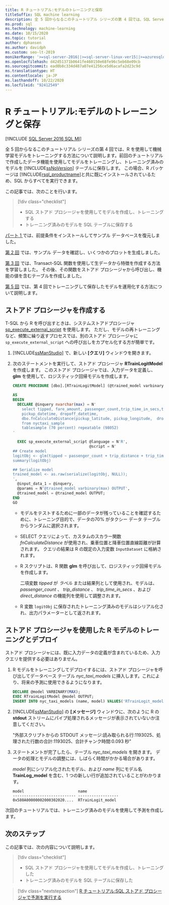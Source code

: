 ```yaml
---
title: R チュートリアル:モデルのトレーニングと保存
titleSuffix: SQL machine learning
description: 全 5 回からなるこのチュートリアル シリーズの第 4 回では、SQL Server の Transact-SQL と SQL 機械学習を使用し、R でモデルをトレーニングし、保存します。
ms.prod: sql
ms.technology: machine-learning
ms.date: 10/15/2020
ms.topic: tutorial
author: dphansen
ms.author: davidph
ms.custom: seo-lt-2019
monikerRange: '>=sql-server-2016||>=sql-server-linux-ver15||>=azuresqldb-mi-current||=sqlallproducts-allversions'
ms.openlocfilehash: d42d51371b0641fe460150e68fe96c5eb68e09cb
ms.sourcegitcommit: ead0b8c334d487a07e41256ce5d6acafa2d23c9d
ms.translationtype: HT
ms.contentlocale: ja-JP
ms.lasthandoff: 10/22/2020
ms.locfileid: "92412549"
---
```

# <a name="r-tutorial-train-and-save-model"></a>R チュートリアル:モデルのトレーニングと保存
[!INCLUDE [SQL Server 2016 SQL MI](../../includes/applies-to-version/sqlserver2016-asdbmi.md)]

全 5 回からなるこのチュートリアル シリーズの第 4 回では、R を使用して機械学習モデルをトレーニングする方法について説明します。前回のチュートリアルで作成したデータ機能を使用してモデルをトレーニングし、トレーニング済みのモデルを [!INCLUDE[ssNoVersion](../../includes/ssnoversion-md.md)] テーブルに保存します。 この場合、R パッケージは [!INCLUDE[rsql_productname](../../includes/rsql-productname-md.md)]と共に既にインストールされているため、SQL からすべてを実行できます。

この記事では、次のことを行います。

> [!div class="checklist"]
> + SQL ストアド プロシージャを使用してモデルを作成し、トレーニングする
> + トレーニング済みのモデルを SQL テーブルに保存する

[パート 1 ](r-taxi-classification-introduction.md)では、前提条件をインストールしてサンプル データベースを復元しました。

[第 2 回](r-taxi-classification-explore-data.md) では、サンプル データを確認し、いくつかのプロットを生成しました。

[第 3 回](r-taxi-classification-create-features.md) では、Transact-SQL 関数を使用して生データから特徴を作成する方法を学習しました。 その後、その関数をストアド プロシージャから呼び出し、機能の値を含むテーブルを作成しました。

[第 5 回](r-taxi-classification-deploy-model.md) では、第 4 回でトレーニングして保存したモデルを運用化する方法について説明します。

## <a name="create-the-stored-procedure"></a>ストアド プロシージャを作成する

T-SQL から R を呼び出すときは、システムストアドプロシージャ [sp_execute_external_script](../../relational-databases/system-stored-procedures/sp-execute-external-script-transact-sql.md) を使用します。 ただし、モデルの再トレーニングなど、頻繁に繰り返すプロセスでは、別のストアド プロシージャに `sp_execute_external_script` への呼び出しをカプセル化する方が簡単です。

1. [!INCLUDE[ssManStudio](../../includes/ssmanstudio-md.md)] で、新しい **[クエリ]** ウィンドウを開きます。

2. 次のステートメントを実行して、ストアド プロシージャ **RTrainLogitModel** を作成します。 このストアド プロシージャでは、入力データを定義し、 **glm** を使用して、ロジスティック回帰モデルを作成します。

   ```sql
   CREATE PROCEDURE [dbo].[RTrainLogitModel] (@trained_model varbinary(max) OUTPUT)
   
   AS
   BEGIN
     DECLARE @inquery nvarchar(max) = N'
       select tipped, fare_amount, passenger_count,trip_time_in_secs,trip_distance,
       pickup_datetime, dropoff_datetime,
       dbo.fnCalculateDistance(pickup_latitude, pickup_longitude,  dropoff_latitude, dropoff_longitude) as direct_distance
       from nyctaxi_sample
       tablesample (70 percent) repeatable (98052)
   '
   
     EXEC sp_execute_external_script @language = N'R',
                                     @script = N'
   ## Create model
   logitObj <- glm(tipped ~ passenger_count + trip_distance + trip_time_in_secs + direct_distance, data = InputDataSet, family = binomial)
   summary(logitObj)
   
   ## Serialize model 
   trained_model <- as.raw(serialize(logitObj, NULL));
   ',
     @input_data_1 = @inquery,
     @params = N'@trained_model varbinary(max) OUTPUT',
     @trained_model = @trained_model OUTPUT; 
   END
   GO
   ```

   + モデルをテストするために一部のデータが残っていることを確認するために、トレーニング目的で、データの70% がタクシー データ テーブルからランダムに選択されます。

   + SELECT クエリによって、カスタムのスカラー関数 *fnCalculateDistance* が使用され、乗車位置と降車位置直線距離が計算されます。 クエリの結果は R の既定の入力変数 `InputDataset` に格納されます。
  
   + R スクリプトは、R 関数 **glm** を呼び出して、ロジスティック回帰モデルを作成します。
  
     二項変数 _tipped_ が *ラベル* または結果列として使用され、モデルは、  _passenger_count_ 、 _trip_distance_ 、 _trip_time_in_secs_ 、および _direct_distance_ の機能列を使用して調整されます。
  
   + R 変数 `logitObj` に保存されたトレーニング済みのモデルはシリアル化され、出力パラメーターとして返されます。

## <a name="train-and-deploy-the-r-model-using-the-stored-procedure"></a>ストアド プロシージャを使用した R モデルのトレーニングとデプロイ

ストアド プロシージャには、既に入力データの定義が含まれているため、入力クエリを提供する必要はありません。

1. R モデルをトレーニングしてデプロイするには、ストアド プロシージャを呼び出してデータベース テーブル _nyc_taxi_models_ に挿入します。これにより、将来の予測に使用できるようになります。

   ```sql
   DECLARE @model VARBINARY(MAX);
   EXEC RTrainLogitModel @model OUTPUT;
   INSERT INTO nyc_taxi_models (name, model) VALUES('RTrainLogit_model', @model);
   ```

2. [!INCLUDE[ssManStudio](../../includes/ssmanstudio-md.md)] の **[メッセージ]** ウィンドウに、次のように R の **stdout** ストリームにパイプ処理されるメッセージが表示されていないか注意してください。 

   "外部スクリプトからの STDOUT メッセージ:読み取られる行:1193025、処理された行数の合計:1193025、合計チャンク時間:0.093 秒"

3. ステートメントが完了したら、テーブル *nyc_taxi_models* を開きます。 データの処理とモデルの調整には、しばらく時間がかかる場合があります。

   _model_ 列にシリアル化されたモデル、および _name_ 列にモデル名 **TrainLog_model** を含む、1 つの新しい行が追加されていることがわかります。

   ```text
   model                        name
   ---------------------------- ------------------
   0x580A00000002000302020....  RTrainLogit_model
   ```

次回のチュートリアルでは、トレーニング済みのモデルを使用して予測を作成します。

## <a name="next-steps"></a>次のステップ

この記事では、次の内容について説明します。

> [!div class="checklist"]
> + SQL ストアド プロシージャを使用してモデルを作成し、トレーニングした
> + トレーニング済みのモデルを SQL テーブルに保存した

> [!div class="nextstepaction"]
> [R チュートリアル:SQL ストアド プロシージャで予測を実行する](r-taxi-classification-deploy-model.md)
